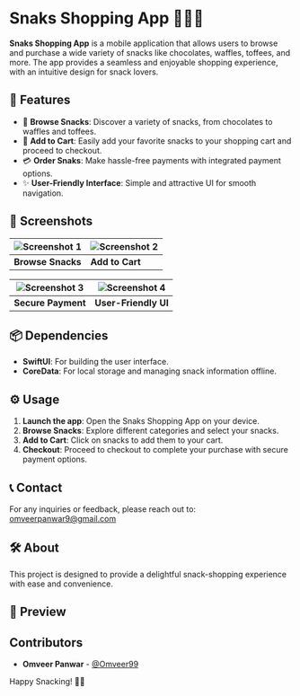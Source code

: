 # Snaks Shopping App 🍫🍬🍭

**Snaks Shopping App** is a mobile application that allows users to browse and purchase a wide variety of snacks like chocolates, waffles, toffees, and more. The app provides a seamless and enjoyable shopping experience, with an intuitive design for snack lovers.

## 🌟 Features
- 🍫 **Browse Snacks**: Discover a variety of snacks, from chocolates to waffles and toffees.
- 🛒 **Add to Cart**: Easily add your favorite snacks to your shopping cart and proceed to checkout.
- 💳 **Order Snaks**: Make hassle-free payments with integrated payment options.
- ✨ **User-Friendly Interface**: Simple and attractive UI for smooth navigation.

## 📸 Screenshots
| ![Screenshot 1](https://github.com/user-attachments/assets/c9791ce3-e4b2-4f67-8e7e-100a57f8ed0b) | ![Screenshot 2](https://github.com/user-attachments/assets/a21c6ea3-2d80-4760-a9a9-61e70f3553f3) |  
|---|---|  
| **Browse Snacks** | **Add to Cart** |  

| ![Screenshot 3](https://github.com/user-attachments/assets/0f155f94-78a1-49c4-a3db-115fa8683d45) | ![Screenshot 4](https://github.com/user-attachments/assets/75372b52-b375-46c9-b2a0-172413c8ef71) |  
|---|---|  
| **Secure Payment** | **User-Friendly UI** |  

## 📦 Dependencies
- **SwiftUI**: For building the user interface.
- **CoreData**: For local storage and managing snack information offline.


## ⚙️ Usage
1. **Launch the app**: Open the Snaks Shopping App on your device.
2. **Browse Snacks**: Explore different categories and select your snacks.
3. **Add to Cart**: Click on snacks to add them to your cart.
4. **Checkout**: Proceed to checkout to complete your purchase with secure payment options.

## 📞 Contact
For any inquiries or feedback, please reach out to: omveerpanwar9@gmail.com

## 🛠️ About
This project is designed to provide a delightful snack-shopping experience with ease and convenience.

## 🎥 Preview


## Contributors
- **Omveer Panwar** - [@Omveer99](https://github.com/Omveer99)


Happy Snacking! 🍪🎉
